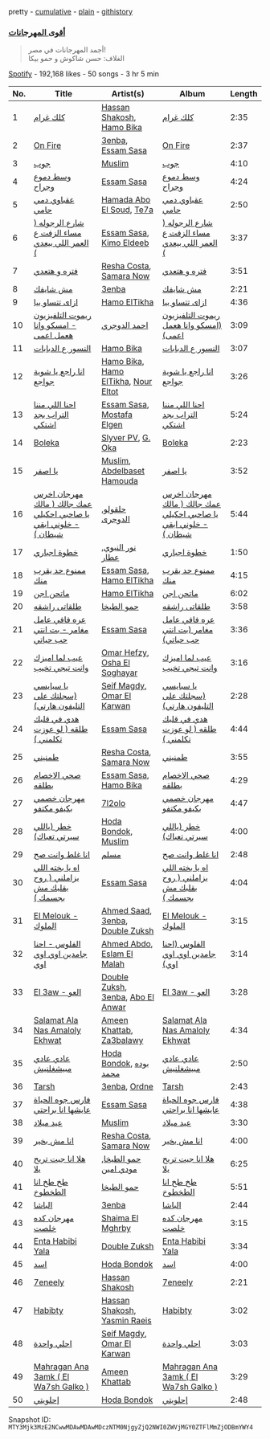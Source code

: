 pretty - [cumulative](/playlists/cumulative/37i9dQZF1DX4qF0846GNk8.md) - [plain](/playlists/plain/37i9dQZF1DX4qF0846GNk8) - [githistory](https://github.githistory.xyz/mackorone/spotify-playlist-archive/blob/main/playlists/plain/37i9dQZF1DX4qF0846GNk8)

### [أقوى المهرجانات](https://open.spotify.com/playlist/37i9dQZF1DX4qF0846GNk8)

> أجمد المهرجانات في مصر!  <br/> الغلاف: حسن شاكوش و حمو بيكا

[Spotify](https://open.spotify.com/user/spotify) - 192,168 likes - 50 songs - 3 hr 5 min

| No. | Title | Artist(s) | Album | Length |
|---|---|---|---|---|
| 1 | [كلك غرام](https://open.spotify.com/track/6CVM9gIrpVJyoYdwfMAE2G) | [Hassan Shakosh](https://open.spotify.com/artist/62IUrFqq28x2SbRdzm9sQt), [Hamo Bika](https://open.spotify.com/artist/054D7n62qxjhkfcBZhdRSI) | [كلك غرام](https://open.spotify.com/album/25YIcugrVu5yzMt8Tmfeq5) | 2:35 |
| 2 | [On Fire](https://open.spotify.com/track/4gQ6fFX5GwpUc7TdthnnKw) | [3enba](https://open.spotify.com/artist/4U7K3Xm1CXe5FpBGYUcHUZ), [Essam Sasa](https://open.spotify.com/artist/2KjiHtx0h8tyJXbg8aYRgu) | [On Fire](https://open.spotify.com/album/5slczLOKT1ESCYUN6CNBQc) | 2:37 |
| 3 | [جوب](https://open.spotify.com/track/00iZxf2j4qUqsSa7HOngwZ) | [Muslim](https://open.spotify.com/artist/63OMTYC88PAsd7ffM3ErQv) | [جوب](https://open.spotify.com/album/0sUROVLFIxptdj9P8Vssyn) | 4:10 |
| 4 | [وسط دموع وجراح](https://open.spotify.com/track/3FdV0iO6fskyPeYnrMsKPM) | [Essam Sasa](https://open.spotify.com/artist/2KjiHtx0h8tyJXbg8aYRgu) | [وسط دموع وجراح](https://open.spotify.com/album/5QcbolYaY1VvcTKA2mvu0T) | 4:24 |
| 5 | [عقباوي دمي حامي](https://open.spotify.com/track/589yxRQaTsgjX23dBtgaIz) | [Hamada Abo El Soud](https://open.spotify.com/artist/46Mk53pIP0buQqvhKNlsAH), [Te7a](https://open.spotify.com/artist/5upPnqjYhTrlCrxCwQqTyC) | [عقباوي دمي حامي](https://open.spotify.com/album/46ThkQd2YDMj6yFH1DZaWE) | 2:50 |
| 6 | [شارع الرجوله \( مساء الزفت ع العمر اللي بيعدي \)](https://open.spotify.com/track/7nN8eFZ4dgP19pUGZYEOJt) | [Essam Sasa](https://open.spotify.com/artist/2KjiHtx0h8tyJXbg8aYRgu), [Kimo Eldeeb](https://open.spotify.com/artist/18A2yU1GvQnE6cozN5oJky) | [شارع الرجوله \( مساء الزفت ع العمر اللي بيعدي \)](https://open.spotify.com/album/2Dl54ixdiIKlln84W2uIoY) | 3:37 |
| 7 | [فتره و هتعدي](https://open.spotify.com/track/0eAQPO9lxQqc7F4BOy85As) | [Resha Costa](https://open.spotify.com/artist/5VXbENspI2Q0cRiVZ828U8), [Samara Now](https://open.spotify.com/artist/33C02CFofpaWCgYTPD1au0) | [فتره و هتعدي](https://open.spotify.com/album/12sDRnt0r4O3pua8zStqni) | 3:51 |
| 8 | [مش شايفك](https://open.spotify.com/track/348qlmHvImqrjdgqlwvPjr) | [3enba](https://open.spotify.com/artist/4U7K3Xm1CXe5FpBGYUcHUZ) | [مش شايفك](https://open.spotify.com/album/0C8L9omqkyv8af3yCXNg7L) | 2:21 |
| 9 | [ازاى تتساو بيا](https://open.spotify.com/track/191eHjlFxHTFTbYmmd1vJ4) | [Hamo ElTikha](https://open.spotify.com/artist/1j6Pf2MLM2G87CSAWK78V7) | [ازاى تتساو بيا](https://open.spotify.com/album/6Nh5cETpD4ej0JSmgM9GUy) | 4:36 |
| 10 | [ريموت التلفيزيون \- امسكو وانا هعمل اعمى](https://open.spotify.com/track/7DUPgXQK4NvmRrPFlVhfx2) | [احمد الدوجري](https://open.spotify.com/artist/4tPw8P1LjszW37cRa0asVA) | [ريموت التلفيزيون \(امسكو وانا هعمل اعمى\)](https://open.spotify.com/album/4ayeNoazhIEgP5drJ1Dl5P) | 3:09 |
| 11 | [النسور ع الدبابات](https://open.spotify.com/track/6n1P8XVuCBEJHkyKgtNOWz) | [Hamo Bika](https://open.spotify.com/artist/054D7n62qxjhkfcBZhdRSI) | [النسور ع الدبابات](https://open.spotify.com/album/0vvrJe3Ip4wSP9UHaPGJYc) | 3:07 |
| 12 | [انا راجع يا شوية جواجع](https://open.spotify.com/track/5oZ6qfK8eACA82PxhUKeN7) | [Hamo Bika](https://open.spotify.com/artist/054D7n62qxjhkfcBZhdRSI), [Hamo ElTikha](https://open.spotify.com/artist/1j6Pf2MLM2G87CSAWK78V7), [Nour Eltot](https://open.spotify.com/artist/73XccIf98HDXk4ZeJNe6Hq) | [انا راجع يا شوية جواجع](https://open.spotify.com/album/1j4Bs2KzSO65Aj7SQU6t1R) | 3:26 |
| 13 | [احنا اللي مننا التراب بجد اشتكي](https://open.spotify.com/track/1EMaJKcQU0qjNyLEUQZIIg) | [Essam Sasa](https://open.spotify.com/artist/2KjiHtx0h8tyJXbg8aYRgu), [Mostafa Elgen](https://open.spotify.com/artist/6waWgmPILhG345nVwJfb4N) | [احنا اللي مننا التراب بجد اشتكي](https://open.spotify.com/album/6D9STyIeYzS4NuZrqTHuEX) | 5:24 |
| 14 | [Boleka](https://open.spotify.com/track/4nj0TWlpj3hPgx8jTgkFzF) | [Slyver PV](https://open.spotify.com/artist/6WCzZyJR1Kt9X1oare81V8), [G\. Oka](https://open.spotify.com/artist/6EZ1sLlOJzgFJzfWUnF0Py) | [Boleka](https://open.spotify.com/album/6PvzO5ytpicA0jDEPBgTqy) | 2:23 |
| 15 | [يا اصفر](https://open.spotify.com/track/5GGtKquPqPbdlom5OBeLqT) | [Muslim](https://open.spotify.com/artist/63OMTYC88PAsd7ffM3ErQv), [Abdelbaset Hamouda](https://open.spotify.com/artist/214and19aAubWpZFKo7bnv) | [يا اصفر](https://open.spotify.com/album/7ILwar3dYtlYcXn0RNhsdR) | 3:52 |
| 16 | [مهرجان اخرس عمك جالك \( مالك يا صاحبي احكيلي \- خلوني ابقي شيطان \)](https://open.spotify.com/track/7HwAJD7l8JhAJtlKDYBY0F) | [حلقولو](https://open.spotify.com/artist/7b9HTYLzKkHgp3qaC6mr4V), [الدوجرى](https://open.spotify.com/artist/5qxlcrQWyPwEwdZ3PDFe2X) | [مهرجان اخرس عمك جالك \( مالك يا صاحبي احكيلي \- خلوني ابقي شيطان \)](https://open.spotify.com/album/2wvuf3nTDEhD2kZivp7LjS) | 5:44 |
| 17 | [خطوة اجباري](https://open.spotify.com/track/06h6dQDVdXjnIOXGXabW02) | [نور النبوي](https://open.spotify.com/artist/2lvyyBvz0mMzl57uxbzQ15), [عطار](https://open.spotify.com/artist/0qYgCdqD3rVSoguhaDGGWZ) | [خطوة اجباري](https://open.spotify.com/album/74il7VqlKq7JEM1oiTrIm5) | 1:50 |
| 18 | [ممنوع حد يقرب منك](https://open.spotify.com/track/746Q5YMgrPz2tLACl93ZPl) | [Essam Sasa](https://open.spotify.com/artist/2KjiHtx0h8tyJXbg8aYRgu), [Hamo ElTikha](https://open.spotify.com/artist/1j6Pf2MLM2G87CSAWK78V7) | [ممنوع حد يقرب منك](https://open.spotify.com/album/2gNEIBS4gLkGKlZuzDDwZx) | 4:15 |
| 19 | [ماتحن اجن](https://open.spotify.com/track/42m5ObDoL7JoWfnO1tzQLg) | [Hamo ElTikha](https://open.spotify.com/artist/1j6Pf2MLM2G87CSAWK78V7) | [ماتحن اجن](https://open.spotify.com/album/1FuyzSkOlkk8ykWsLd6zV5) | 6:02 |
| 20 | [طلقاتى راشقه](https://open.spotify.com/track/4iYtRR9CT61D5pLQDx24BO) | [حمو الطيخا](https://open.spotify.com/artist/5ti8g7X1OG2lGsagt6GB3t) | [طلقاتى راشقه](https://open.spotify.com/album/3Tua3fOucXngD1nxbFqWtJ) | 3:58 |
| 21 | [عره فافي عامل مغامر \- بت انتي حب حياتي](https://open.spotify.com/track/0PTlHYXWyCeayIw3Tpafdl) | [Essam Sasa](https://open.spotify.com/artist/2KjiHtx0h8tyJXbg8aYRgu) | [عره فافي عامل مغامر \(بت انتي حب حياتي\)](https://open.spotify.com/album/2eMdQBMDL8ShHvxyDCQkCk) | 3:36 |
| 22 | [عيب لما اميزك وانت تيجي تخيب](https://open.spotify.com/track/1CJGek8OtoOU2UpNsrxOzZ) | [Omar Hefzy](https://open.spotify.com/artist/37HcYZ2Ut9iLVuEjoIsfUs), [Osha El Soghayar](https://open.spotify.com/artist/0XeE9hyikmXTzIvqrB6Mhc) | [عيب لما اميزك وانت تيجي تخيب](https://open.spotify.com/album/5emKkF3DSNPEUmrz7l5ldz) | 3:16 |
| 23 | [يا سبايسي \(سجلتك على التليفون هارتي\)](https://open.spotify.com/track/5RmuMcCHkMTkos8SdnRohq) | [Seif Magdy](https://open.spotify.com/artist/36QfEZXB5iGSrD0SxwRNkE), [Omar El Karwan](https://open.spotify.com/artist/2Ggdg8zHMqZpLyvlGS41Zr) | [يا سبايسي \(سجلتك على التليفون هارتي\)](https://open.spotify.com/album/7jvcy3vt3Jc5JaBiGS9vJO) | 2:28 |
| 24 | [هدي في قلبك طلقه \( لو عوزت تكلمني \)](https://open.spotify.com/track/3Ab2U2Yvs9kM0IuXxC1HmT) | [Essam Sasa](https://open.spotify.com/artist/2KjiHtx0h8tyJXbg8aYRgu) | [هدي في قلبك طلقه \( لو عوزت تكلمني \)](https://open.spotify.com/album/4UuC0L72EoVpiUo02fjolL) | 4:44 |
| 25 | [طمنيني](https://open.spotify.com/track/02WytyOun59cEcy1LhyGP3) | [Resha Costa](https://open.spotify.com/artist/5VXbENspI2Q0cRiVZ828U8), [Samara Now](https://open.spotify.com/artist/33C02CFofpaWCgYTPD1au0) | [طمنيني](https://open.spotify.com/album/48Hqj988XJYOOzaudRAj70) | 3:55 |
| 26 | [صحي الاخصام بطلقه](https://open.spotify.com/track/3m8UZ8AmSXJtHWeQnvXWXs) | [Essam Sasa](https://open.spotify.com/artist/2KjiHtx0h8tyJXbg8aYRgu), [Hamo Bika](https://open.spotify.com/artist/054D7n62qxjhkfcBZhdRSI) | [صحي الاخصام بطلقه](https://open.spotify.com/album/383dd0IEiY5nmbSVSGbE7m) | 4:29 |
| 27 | [مهرجان خصمي بكيفو مكتفو](https://open.spotify.com/track/3L8EMN39GeZr6kXTxHTXpz) | [7l2olo](https://open.spotify.com/artist/6ZgtIJDAZHRNfnkSZI1oJt) | [مهرجان خصمي بكيفو مكتفو](https://open.spotify.com/album/7nke7ljG583Vv8lDQbyA6A) | 4:47 |
| 28 | [خطر \(ياللي سيرتي تعباك\)](https://open.spotify.com/track/1C6pNXiVfcKO49JttTv0xJ) | [Hoda Bondok](https://open.spotify.com/artist/3fyqTnSY7KwpOnO6zdHPVH), [Muslim](https://open.spotify.com/artist/63OMTYC88PAsd7ffM3ErQv) | [خطر \(ياللي سيرتي تعباك\)](https://open.spotify.com/album/6nXBRUkDo8ttEm2DItn3sY) | 4:00 |
| 29 | [انا غلط وانت صح](https://open.spotify.com/track/1FdmNIhPF6ygJlgoM9rt8S) | [مسلم](https://open.spotify.com/artist/3T3MXGyT0JUhh8QiW7X2Ha) | [انا غلط وانت صح](https://open.spotify.com/album/3qpB9MldixtzVCFNsAa4Z2) | 2:48 |
| 30 | [اه يا بخته اللي يزاملني \( روح بقلبك مش بجسمك \)](https://open.spotify.com/track/7ydZcXrYQhW0YRGsH7zgJr) | [Essam Sasa](https://open.spotify.com/artist/2KjiHtx0h8tyJXbg8aYRgu) | [اه يا بخته اللي يزاملني \( روح بقلبك مش بجسمك \)](https://open.spotify.com/album/4uWndJo5yNbF9jQw4MkNGU) | 4:04 |
| 31 | [El Melouk \- الملوك](https://open.spotify.com/track/04vHPXVGnb51q13NBoW22W) | [Ahmed Saad](https://open.spotify.com/artist/5D2ui1KD49TfyCDb35zf5V), [3enba](https://open.spotify.com/artist/4U7K3Xm1CXe5FpBGYUcHUZ), [Double Zuksh](https://open.spotify.com/artist/02T4vKIGje48LHpXmJoEwo) | [El Melouk \- الملوك](https://open.spotify.com/album/3eMTz433EZ3pEHtszeiIL2) | 3:15 |
| 32 | [الفلوس \- احنا جامدين اوي اوي اوي](https://open.spotify.com/track/5doKqxjbNAqwtSs0vRx7D5) | [Ahmed Abdo](https://open.spotify.com/artist/3wBceLeEWRgOJOM8uRxG7k), [Eslam El Malah](https://open.spotify.com/artist/4OPOlr1iwqlWI09q8IsCKv) | [الفلوس \(احنا جامدين اوي اوي اوي\)](https://open.spotify.com/album/3CeCK1MJ361CXE83m7s41E) | 3:14 |
| 33 | [El 3aw \- العو](https://open.spotify.com/track/3yCO77szbEBiah3kTM70QM) | [Double Zuksh](https://open.spotify.com/artist/02T4vKIGje48LHpXmJoEwo), [3enba](https://open.spotify.com/artist/4U7K3Xm1CXe5FpBGYUcHUZ), [Abo El Anwar](https://open.spotify.com/artist/2H6XYL9D5Z3ErkxCD0gmD6) | [El 3aw \- العو](https://open.spotify.com/album/7pduZbuDZ53U3jeDTYJQej) | 3:28 |
| 34 | [Salamat Ala Nas Amaloly Ekhwat](https://open.spotify.com/track/4iRzMFqyNbX0xAY9iAtTic) | [Ameen Khattab](https://open.spotify.com/artist/15EdXJSvJSrjOGXsIimK0d), [Za3balawy](https://open.spotify.com/artist/0LNuyfLPfLYwbMvwXXqh1V) | [Salamat Ala Nas Amaloly Ekhwat](https://open.spotify.com/album/1WGEKcC8jwAFoXGANK9DQn) | 4:34 |
| 35 | [عادي عادي مبيشغلنيش](https://open.spotify.com/track/24JteCymkDnedpSDPCjLCR) | [Hoda Bondok](https://open.spotify.com/artist/3fyqTnSY7KwpOnO6zdHPVH), [بوده محمد](https://open.spotify.com/artist/1RqbnHZJu6fkerAn262p31) | [عادي عادي مبيشغلنيش](https://open.spotify.com/album/2EhOx2z4MHnBhjFlf6D2Q0) | 2:50 |
| 36 | [Tarsh](https://open.spotify.com/track/5iuZ87tYtYAfd4VkuzN4Zl) | [3enba](https://open.spotify.com/artist/4U7K3Xm1CXe5FpBGYUcHUZ), [Ordne](https://open.spotify.com/artist/6eEgtjJ64JAlgjqyBPzkqH) | [Tarsh](https://open.spotify.com/album/30watsIksrxiSzUcTLC1FE) | 2:43 |
| 37 | [فارس جوه الحياة عايشها انا براحتي](https://open.spotify.com/track/5kgRWfqgVrklkiDOSCjLOo) | [Essam Sasa](https://open.spotify.com/artist/2KjiHtx0h8tyJXbg8aYRgu) | [فارس جوه الحياة عايشها انا براحتي](https://open.spotify.com/album/2waWqAoZxKBanvZnCV4sSK) | 4:38 |
| 38 | [عيد ميلاد](https://open.spotify.com/track/5jXrmO3gbEVhRTCQn3TGUs) | [Muslim](https://open.spotify.com/artist/63OMTYC88PAsd7ffM3ErQv) | [عيد ميلاد](https://open.spotify.com/album/323DKyNQY9frSlejl10pdl) | 3:30 |
| 39 | [انا مش بخير](https://open.spotify.com/track/1skV79eQyXq6pzoxKnRhlM) | [Resha Costa](https://open.spotify.com/artist/5VXbENspI2Q0cRiVZ828U8), [Samara Now](https://open.spotify.com/artist/33C02CFofpaWCgYTPD1au0) | [انا مش بخير](https://open.spotify.com/album/7IcuhUkMCviAGIVDnB1H6v) | 4:00 |
| 40 | [هلا انا جيت تريح يلا](https://open.spotify.com/track/17H3IfzbBDHZQsR49cCqkA) | [حمو الطيخا](https://open.spotify.com/artist/5ti8g7X1OG2lGsagt6GB3t), [مودي امين](https://open.spotify.com/artist/5KyjLQ01zRYXx6wLuiM8gI) | [هلا انا جيت تريح يلا](https://open.spotify.com/album/2HaoiAQBLEzr6b7b5BQXl5) | 6:25 |
| 41 | [طخ طخ انا الطخطوخ](https://open.spotify.com/track/6stW4DuSMCxC7BNcVlF8yV) | [حمو الطيخا](https://open.spotify.com/artist/5ti8g7X1OG2lGsagt6GB3t) | [طخ طخ انا الطخطوخ](https://open.spotify.com/album/6l7ow81eOmAlhtTwy6U7cQ) | 5:51 |
| 42 | [الباشا](https://open.spotify.com/track/1qh5fjEI0AwX2QikxLwZLi) | [3enba](https://open.spotify.com/artist/4U7K3Xm1CXe5FpBGYUcHUZ) | [الباشا](https://open.spotify.com/album/5f8WADVIGDIr3nrlVATVJl) | 2:44 |
| 43 | [مهرجان كده خلصت](https://open.spotify.com/track/6CvFpZn8hZQsjZg8e38pSM) | [Shaima El Mghrby](https://open.spotify.com/artist/4ISuS0WVMBbemeaLxNSszD) | [مهرجان كده خلصت](https://open.spotify.com/album/5HImvzUJHxV4n2mBBTUSrT) | 3:15 |
| 44 | [Enta Habibi Yala](https://open.spotify.com/track/1X4b08iGSB0OuT5o8fa6vm) | [Double Zuksh](https://open.spotify.com/artist/02T4vKIGje48LHpXmJoEwo) | [Enta Habibi Yala](https://open.spotify.com/album/4HF55ccNWOTKzhzVX3h4Lw) | 3:34 |
| 45 | [اسد](https://open.spotify.com/track/1L7aD7NY2girxihsDxw4Wj) | [Hoda Bondok](https://open.spotify.com/artist/3fyqTnSY7KwpOnO6zdHPVH) | [اسد](https://open.spotify.com/album/3SSBYhKw3OuJkA53w9JvqA) | 4:00 |
| 46 | [7eneely](https://open.spotify.com/track/0fwo1BAS6r2Ktn2Hl31JDL) | [Hassan Shakosh](https://open.spotify.com/artist/62IUrFqq28x2SbRdzm9sQt) | [7eneely](https://open.spotify.com/album/1bqyHkdwTZYoxJYPaCoaqC) | 2:21 |
| 47 | [Habibty](https://open.spotify.com/track/4gyUv9zQnSbqhA5uqqgZQz) | [Hassan Shakosh](https://open.spotify.com/artist/62IUrFqq28x2SbRdzm9sQt), [Yasmin Raeis](https://open.spotify.com/artist/3BHCg4qPGBjwAQ4RsyofzK) | [Habibty](https://open.spotify.com/album/327BgIzYKfPFrDCabCikQU) | 3:02 |
| 48 | [احلي واحدة](https://open.spotify.com/track/5zPoA6xtqHtm7nfVzNy7rf) | [Seif Magdy](https://open.spotify.com/artist/36QfEZXB5iGSrD0SxwRNkE), [Omar El Karwan](https://open.spotify.com/artist/2Ggdg8zHMqZpLyvlGS41Zr) | [احلي واحدة](https://open.spotify.com/album/2LdxWsXOsPVsknLFbXX2YH) | 3:03 |
| 49 | [Mahragan Ana 3amk \( El Wa7sh Galko \)](https://open.spotify.com/track/6cTjz8NSpckBwPwSmrILZd) | [Ameen Khattab](https://open.spotify.com/artist/15EdXJSvJSrjOGXsIimK0d) | [Mahragan Ana 3amk \( El Wa7sh Galko \)](https://open.spotify.com/album/4kiupm5N7gg9BD22G03eVC) | 3:29 |
| 50 | [إحلويتي](https://open.spotify.com/track/6jr1OcQ7lF6gyNVAupJ97z) | [Hoda Bondok](https://open.spotify.com/artist/3fyqTnSY7KwpOnO6zdHPVH) | [إحلويتي](https://open.spotify.com/album/6zlU10l2gCp6QfdKKL49Sq) | 2:48 |

Snapshot ID: `MTY3Mjk3MzE2NCwwMDAwMDAwMDczNTM0NjgyZjQ2NWI0ZWVjMGY0ZTFlMmZjODBmYWY4`
